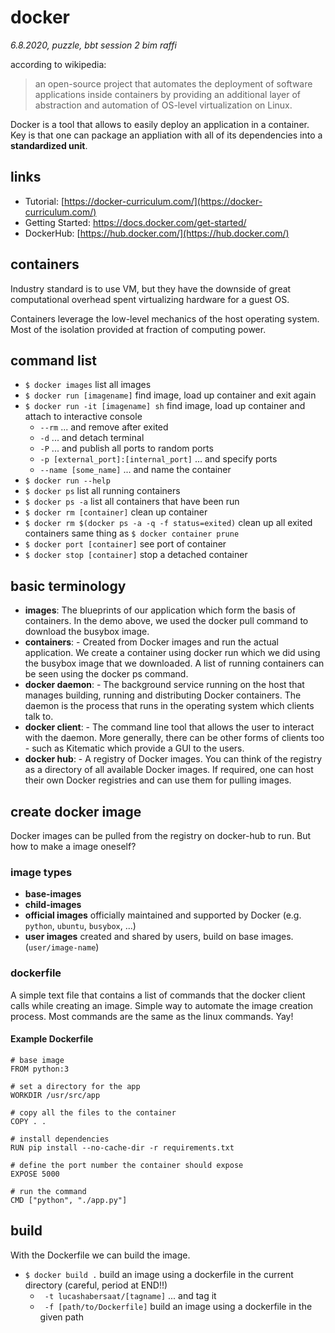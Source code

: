 # docker
*6.8.2020, puzzle, bbt session 2 bim raffi*

according to wikipedia:
> an open-source project that automates the deployment of software applications inside containers by providing an additional layer of abstraction and automation of OS-level virtualization on Linux.

Docker is a tool that allows to easily deploy an application in a container. Key is that one can package an appliation with all of its dependencies into a **standardized unit**.

## links
- Tutorial: [https://docker-curriculum.com/](https://docker-curriculum.com/)
- Getting Started: https://docs.docker.com/get-started/
- DockerHub: [https://hub.docker.com/](https://hub.docker.com/)


## containers

Industry standard is to use VM, but they have the downside of great computational overhead spent virtualizing hardware for a guest OS.

Containers leverage the low-level mechanics of the host operating system. Most of the isolation provided at fraction of computing power.


## command list
- `$ docker images` list all images
- `$ docker run [imagename]` find image, load up container and exit again
- `$ docker run -it [imagename] sh` find image, load up container and attach to interactive console
  - `--rm` ... and remove after exited
  - `-d` ... and detach terminal
  - `-P` ... and publish all ports to random ports
  - `-p [external_port]:[internal_port]` ... and specify ports
  - `--name [some_name]` ... and name the container
- `$ docker run --help`
- `$ docker ps` list all running containers
- `$ docker ps -a` list all containers that have been run
- `$ docker rm [container]` clean up container
- `$ docker rm $(docker ps -a -q -f status=exited)` clean up all exited containers same thing as `$ docker container prune`
- `$ docker port [container]` see port of container
- `$ docker stop [container]` stop a detached container



## basic terminology
- **images**: The blueprints of our application which form the basis of containers. In the demo above, we used the docker pull command to download the busybox image.
- **containers**: - Created from Docker images and run the actual application. We create a container using docker run which we did using the busybox image that we downloaded. A list of running containers can be seen using the docker ps command.
- **docker daemon**: - The background service running on the host that manages building, running and distributing Docker containers. The daemon is the process that runs in the operating system which clients talk to.
- **docker client**: - The command line tool that allows the user to interact with the daemon. More generally, there can be other forms of clients too - such as Kitematic which provide a GUI to the users.
- **docker hub**: - A registry of Docker images. You can think of the registry as a directory of all available Docker images. If required, one can host their own Docker registries and can use them for pulling images.

## create docker image

Docker images can be pulled from the registry on docker-hub to run. But how to make a image oneself?

### image types
- **base-images**
- **child-images**
- **official images** officially maintained and supported by Docker (e.g. `python`, `ubuntu`, `busybox`, ...)
- **user images** created and shared by users, build on base images. (`user/image-name`)

### dockerfile

A simple text file that contains a list of commands that the docker client calls while creating an image.
Simple way to automate the image creation process. Most commands are the same as the linux commands. Yay!

#### Example Dockerfile

```
# base image
FROM python:3

# set a directory for the app
WORKDIR /usr/src/app

# copy all the files to the container
COPY . .

# install dependencies
RUN pip install --no-cache-dir -r requirements.txt

# define the port number the container should expose
EXPOSE 5000

# run the command
CMD ["python", "./app.py"]
```

## build

With the Dockerfile we can build the image.

- `$ docker build .` build an image using a dockerfile in the current directory (careful, period at END!!)
  - ` -t lucashabersaat/[tagname]` ... and tag it
  - ` -f [path/to/Dockerfile]` build an image using a dockerfile in the given path

